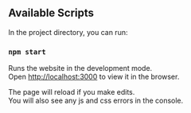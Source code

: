 ## Available Scripts

In the project directory, you can run:

### `npm start`

Runs the website in the development mode.<br>
Open [http://localhost:3000](http://localhost:3000) to view it in the browser.

The page will reload if you make edits.<br>
You will also see any js and css errors in the console.
